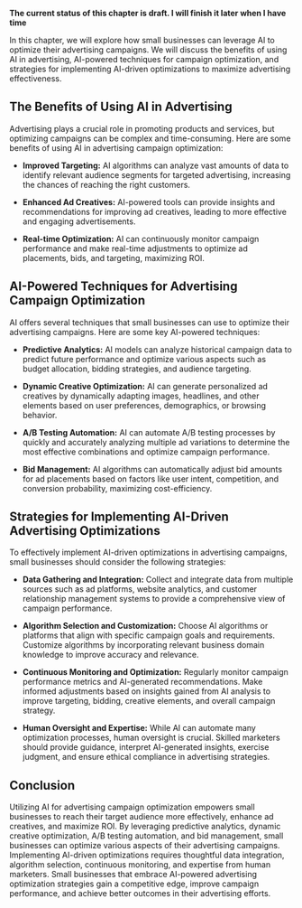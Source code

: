 **The current status of this chapter is draft. I will finish it later when I have time**

In this chapter, we will explore how small businesses can leverage AI to optimize their advertising campaigns. We will discuss the benefits of using AI in advertising, AI-powered techniques for campaign optimization, and strategies for implementing AI-driven optimizations to maximize advertising effectiveness.

The Benefits of Using AI in Advertising
---------------------------------------

Advertising plays a crucial role in promoting products and services, but optimizing campaigns can be complex and time-consuming. Here are some benefits of using AI in advertising campaign optimization:

* **Improved Targeting:** AI algorithms can analyze vast amounts of data to identify relevant audience segments for targeted advertising, increasing the chances of reaching the right customers.

* **Enhanced Ad Creatives:** AI-powered tools can provide insights and recommendations for improving ad creatives, leading to more effective and engaging advertisements.

* **Real-time Optimization:** AI can continuously monitor campaign performance and make real-time adjustments to optimize ad placements, bids, and targeting, maximizing ROI.

AI-Powered Techniques for Advertising Campaign Optimization
-----------------------------------------------------------

AI offers several techniques that small businesses can use to optimize their advertising campaigns. Here are some key AI-powered techniques:

* **Predictive Analytics:** AI models can analyze historical campaign data to predict future performance and optimize various aspects such as budget allocation, bidding strategies, and audience targeting.

* **Dynamic Creative Optimization:** AI can generate personalized ad creatives by dynamically adapting images, headlines, and other elements based on user preferences, demographics, or browsing behavior.

* **A/B Testing Automation:** AI can automate A/B testing processes by quickly and accurately analyzing multiple ad variations to determine the most effective combinations and optimize campaign performance.

* **Bid Management:** AI algorithms can automatically adjust bid amounts for ad placements based on factors like user intent, competition, and conversion probability, maximizing cost-efficiency.

Strategies for Implementing AI-Driven Advertising Optimizations
---------------------------------------------------------------

To effectively implement AI-driven optimizations in advertising campaigns, small businesses should consider the following strategies:

* **Data Gathering and Integration:** Collect and integrate data from multiple sources such as ad platforms, website analytics, and customer relationship management systems to provide a comprehensive view of campaign performance.

* **Algorithm Selection and Customization:** Choose AI algorithms or platforms that align with specific campaign goals and requirements. Customize algorithms by incorporating relevant business domain knowledge to improve accuracy and relevance.

* **Continuous Monitoring and Optimization:** Regularly monitor campaign performance metrics and AI-generated recommendations. Make informed adjustments based on insights gained from AI analysis to improve targeting, bidding, creative elements, and overall campaign strategy.

* **Human Oversight and Expertise:** While AI can automate many optimization processes, human oversight is crucial. Skilled marketers should provide guidance, interpret AI-generated insights, exercise judgment, and ensure ethical compliance in advertising strategies.

Conclusion
----------

Utilizing AI for advertising campaign optimization empowers small businesses to reach their target audience more effectively, enhance ad creatives, and maximize ROI. By leveraging predictive analytics, dynamic creative optimization, A/B testing automation, and bid management, small businesses can optimize various aspects of their advertising campaigns. Implementing AI-driven optimizations requires thoughtful data integration, algorithm selection, continuous monitoring, and expertise from human marketers. Small businesses that embrace AI-powered advertising optimization strategies gain a competitive edge, improve campaign performance, and achieve better outcomes in their advertising efforts.
